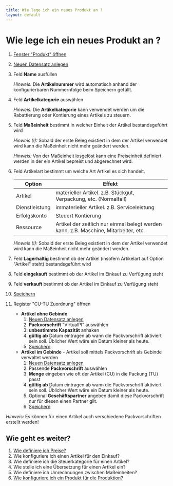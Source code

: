 ```yaml
---
title: Wie lege ich ein neues Produkt an ?
layout: default
---
```


# Wie lege ich ein neues Produkt an ?
1. [Fenster "Produkt" öffnen](Wie_finde_und_öffne_ich_ein_Fenster)
1. [Neuen Datensatz anlegen](Wie_lege_ich_einen_neuen_datensatz_an)
1. Feld **Name** ausfüllen

	*Hinweis:* Die **Artikelnummer** wird automatisch anhand der konfigurierbaren Nummernfolge beim Speichern gefüllt.

1. Feld **Artikelkategorie** auswählen

	*Hinweis:* Die **Artikelkategorie** kann verwendet werden um die Rabattierung oder Kontierung eines Artikels zu steuern.

1. Feld **Maßeinheit** bestimmt in welcher Einheit der Artikel bestandsgeführt wird

	*Hinweis (!):*  Sobald der erste Beleg existiert in dem der Artikel verwendet wird kann die Maßeinheit nicht mehr geändert werden.

	*Hinweis:* Von der Maßeinheit losgelöst kann eine Preiseinheit definiert werden in der ein Artikel bepreist und abgerechnet wird.

1. Feld Artikelart bestimmt um welche Art Artikel es sich handelt.

	Option | Effekt
	------------ | -------------	
	Artikel | materieller Artikel. z.B. Stückgut, Verpackung, etc. (Normalfall)
	Dienstleistung | immaterieller Artikel. z.B. Serviceleistung
	Erfolgskonto | Steuert Kontierung
	Ressource | Artikel der zeitlich nur einmal belegt werden kann. z.B. Maschine, Mitarbeiter, etc.

	*Hinweis (!):* Sobald der erste Beleg existiert in dem der Artikel verwendet wird kann die Maßeinheit nicht mehr geändert werden.

1. Feld **Lagerhaltig** bestimmt ob der Artikel (insofern Artikelart auf Option "Artikel" steht) bestandsgeführt wird
1. Feld **eingekauft** bestimmt ob der Artikel im Einkauf zu Verfügung steht
1. Feld **verkauft** bestimmt ob der Artikel im Einkauf zu Verfügung steht
1. [Speichern](Wie_lege_ich_einen_neuen_datensatz_an)
1. Register "CU-TU Zuordnung" öffnen
	* **Artikel ohne Gebinde**
		1. [Neuen Datensatz anlegen](Wie_lege_ich_einen_neuen_datensatz_an)
		1. **Packvorschrift** "VirtualPI" auswählen
		1. **unbestimmte Kapazität** anhaken
		1. **gültig ab** Datum eintragen ab wann die Packvorschrift aktiviert sein soll. Üblicher Wert wäre ein Datum kleiner als heute.
		1. [Speichern](Wie_lege_ich_einen_neuen_datensatz_an)
	* **Artikel im Gebinde** - Artikel soll mittels Packvorschrift als Gebinde verwaltet werden
		1. [Neuen Datensatz anlegen](Wie_lege_ich_einen_neuen_datensatz_an)
		1. Passende **Packvorschrift** auswählen
		1. **Menge** eingeben wie oft der Artikel (CU) in die Packung (TU) passt
		1. **gültig ab** Datum eintragen ab wann die Packvorschrift aktiviert sein soll. Üblicher Wert wäre ein Datum kleiner als heute.
		1. Optional **Geschäftspartner** angeben damit diese Packvorschrift nur für diesen einen Partner gilt.
		1. [Speichern](Wie_lege_ich_einen_neuen_datensatz_an)

*Hinweis:* Es können für einen Artikel auch verschiedene Packvorschriften erstellt werden!

## Wie geht es weiter?
1. [Wie definiere ich Preise?](Wie_definiere_ich_Preise)
1. Wie konfiguriere ich einen Artikel für den Einkauf?
1. Wie definiere ich die Steuerkategorie für einen Artikel?
1. Wie stelle ich eine Übersetzung für einen Artikel ein?
1. Wie definiere ich Umrechnungen zwischen Maßeinheiten?
1. [Wie konfiguriere ich ein Produkt für die Produktion?](Wie_konfiguriere_ich_ein_Produkt_für_die_Produktion)
